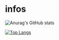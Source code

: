 # infos

![Anurag's GitHub stats](https://github-readme-stats.vercel.app/api?username=paulofelipere&hide=contribs,prs)

[![Top Langs](https://github-readme-stats.vercel.app/api/top-langs/?username=paulofelipere)](https://github.com/paulofelipere/github-readme-stats)
